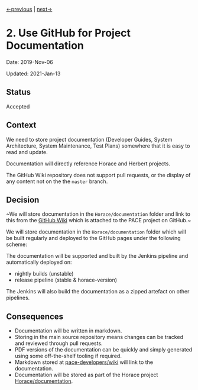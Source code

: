 [<-previous](0001-record-architecture-decisions.md) | [next->](0003-use-cmake-for-build.md)

# 2. Use GitHub for Project Documentation

Date: 2019-Nov-06

Updated: 2021-Jan-13

## Status

Accepted

## Context

We need to store project documentation (Developer Guides, System Architecture, System Maintenance, Test Plans) somewhere that it is easy to read and update.

Documentation will directly reference Horace and Herbert projects.

The GitHub Wiki repository does not support pull requests, or the display of any content not on the the `master` branch.


## Decision

~We will store documentation in the `Horace/documentation` folder and link to this from the [GitHub Wiki](https://github.com/pace-neutrons/pace-developers/wiki) which is attached to the PACE project on GitHub.~ 

We will store documentation in the `Horace/documentation` folder which will be built regularly and deployed to the GitHub pages under the following scheme: 

The documentation will be supported and built by the Jenkins pipeline and automatically deployed on:
- nightly builds (unstable)
- release pipeline (stable & horace-version)

The Jenkins will also build the documentation as a zipped artefact on other pipelines.

## Consequences

- Documentation will be written in markdown.
- Storing in the main source repository means changes can be tracked and reviewed through pull requests. 
- PDF versions of the documentation can be quickly and simply generated using some off-the-shelf tooling if required.
- Markdown stored at [pace-developers/wiki](https://github.com/pace-neutrons/pace-developers.wiki.git) will link to the documentation.
- Documentation will be stored as part of the Horace project [Horace/documentation](https://github.com/pace-neutrons/horace.git).
